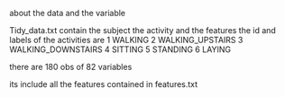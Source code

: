 about the data and the variable 

Tidy_data.txt contain the subject the activity and the features 
the id and labels of the activities are 
1 WALKING
2 WALKING_UPSTAIRS
3 WALKING_DOWNSTAIRS
4 SITTING
5 STANDING
6 LAYING

there are 180 obs of 82 variables

its include all the features contained in features.txt 
